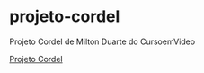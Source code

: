# projeto-cordel
 Projeto Cordel de Milton Duarte do CursoemVideo

<p><a href="https://professorcharaba.github.io/projeto-cordel/index.html" target="_blank">Projeto Cordel</a></p>
